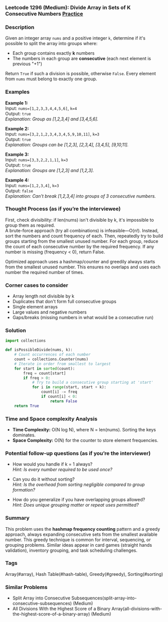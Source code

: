 ### Leetcode 1296 (Medium): Divide Array in Sets of K Consecutive Numbers [Practice](https://leetcode.com/problems/divide-array-in-sets-of-k-consecutive-numbers)

### Description  
Given an integer array `nums` and a positive integer `k`, determine if it's possible to split the array into groups where:
- Each group contains exactly **k** numbers  
- The numbers in each group are **consecutive** (each next element is previous "+1")

Return `True` if such a division is possible, otherwise `False`. Every element from `nums` must belong to exactly one group.

### Examples  

**Example 1:**  
Input: `nums=[1,2,3,3,4,4,5,6]`, `k=4`  
Output: `true`  
*Explanation: Group as [1,2,3,4] and [3,4,5,6].*

**Example 2:**  
Input: `nums=[3,2,1,2,3,4,3,4,5,9,10,11]`, `k=3`  
Output: `true`  
*Explanation: Groups can be [1,2,3], [2,3,4], [3,4,5], [9,10,11].*

**Example 3:**  
Input: `nums=[3,3,2,2,1,1]`, `k=3`  
Output: `true`  
*Explanation: Groups are [1,2,3] and [1,2,3].*

**Example 4:**  
Input: `nums=[1,2,3,4]`, `k=3`  
Output: `false`  
*Explanation: Can't break [1,2,3,4] into groups of 3 consecutive numbers.*


### Thought Process (as if you’re the interviewee)  
First, check divisibility: if len(nums) isn't divisible by k, it's impossible to group them as required.  
A brute-force approach (try all combinations) is infeasible—O(n!). Instead, sort the numbers and count frequency of each. Then, repeatedly try to build groups starting from the smallest unused number. For each group, reduce the count of each consecutive number by the required frequency. If any number is missing (frequency < 0), return False. 

Optimized approach uses a hashmap/counter and greedily always starts from the smallest unused number. This ensures no overlaps and uses each number the required number of times.

### Corner cases to consider  
- Array length not divisible by k  
- Duplicates that don't form full consecutive groups  
- Single element arrays  
- Large values and negative numbers  
- Gaps/breaks (missing numbers in what would be a consecutive run)


### Solution

```python
import collections

def isPossibleDivide(nums, k):
    # Count occurrences of each number
    count = collections.Counter(nums)
    # Iterate in order from smallest to largest
    for start in sorted(count):
        freq = count[start]
        if freq > 0:
            # Try to build a consecutive group starting at 'start'
            for i in range(start, start + k):
                count[i] -= freq
                if count[i] < 0:
                    return False
    return True
```

### Time and Space complexity Analysis  

- **Time Complexity:** O(N log N), where N = len(nums). Sorting the keys dominates.
- **Space Complexity:** O(N) for the counter to store element frequencies.


### Potential follow-up questions (as if you’re the interviewer)  

- How would you handle if k = 1 always?  
  *Hint: Is every number required to be used once?*

- Can you do it without sorting?  
  *Hint: Is the overhead from sorting negligible compared to group formation?*

- How do you generalize if you have overlapping groups allowed?  
  *Hint: Does unique grouping matter or repeat uses permitted?*

### Summary
This problem uses the **hashmap frequency counting** pattern and a greedy approach, always expanding consecutive sets from the smallest available number. This greedy technique is common for interval, sequencing, or grouping problems. Similar ideas appear in card games (straight hands validation), inventory grouping, and task scheduling challenges.

### Tags
Array(#array), Hash Table(#hash-table), Greedy(#greedy), Sorting(#sorting)

### Similar Problems
- Split Array into Consecutive Subsequences(split-array-into-consecutive-subsequences) (Medium)
- All Divisions With the Highest Score of a Binary Array(all-divisions-with-the-highest-score-of-a-binary-array) (Medium)